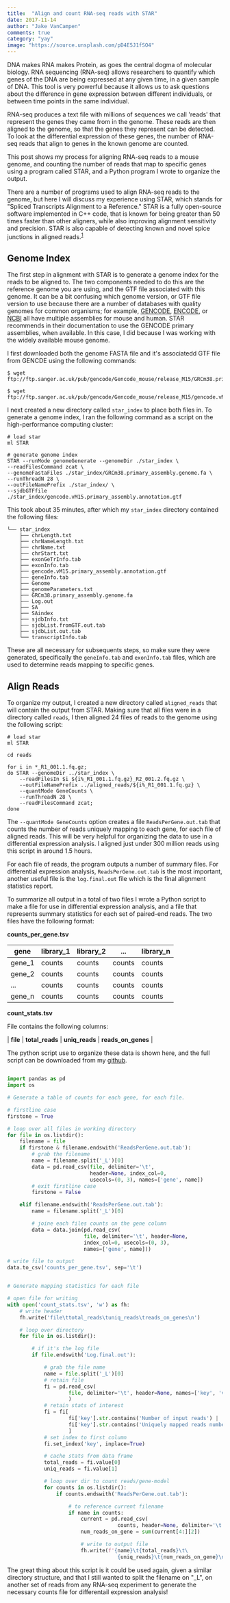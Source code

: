 ```yaml
---
title:  "Align and count RNA-seq reads with STAR"
date: 2017-11-14
author: "Jake VanCampen"
comments: true
category: "yay"
image: "https://source.unsplash.com/pD4E5J1fSO4"
---
```



DNA makes RNA makes Protein, as goes the central dogma of molecular biology. RNA sequencing (RNA-seq) allows researchers to quantify which genes of the DNA are being expressed at any given time, in a given sample of DNA. This tool is very powerful because it allows us to ask questions about the difference in gene expression between different individuals, or between time points in the same individual.


RNA-seq produces a text file with millions of sequences we call 'reads' that represent the genes they came from in the genome. These reads are then aligned to the genome, so that the genes they represent can be detected. To look at the differential expression of these genes, the number of RNA-seq reads that align to genes in the known genome are counted.


This post shows my process for aligning RNA-seq reads to a mouse genome, and counting the number of reads that map to specific genes using a program called STAR, and a Python program I wrote to organize the output.


There are a number of programs used to align RNA-seq reads to the genome, but here I will discuss my experience using STAR, which stands for "Spliced Transcripts Alignment to a Reference." STAR is a fully open-source software implemented in C++ code, that is known for being greater than 50 times faster than other aligners, while also improving alignment sensitivity and precision. STAR is also capable of detecting known and novel spice junctions in aligned reads.<sup>[1](https://academic.oup.com/bioinformatics/article/29/1/15/272537)</sup>


## Genome Index

The first step in alignment with STAR is to generate a genome index for the reads to be aligned to. The two components needed to do this are the reference genome you are using, and the GTF file associated with this genome. It can be a bit confusing which genome version, or GTF file version to use because there are a number of databases with quality genomes for common organisms; for example, [GENCODE](https://www.gencodegenes.org/), [ENCODE](https://genome.ucsc.edu/encode/), or [NCBI](https://www.ncbi.nlm.nih.gov/) all have multiple assemblies for mouse and human. STAR recommends in their documentation to use the GENCODE primary assemblies, when available. In this case, I did because I was working with the widely available mouse genome.


I first downloaded both the genome FASTA file and it's associatedd GTF file from GENCDE using the following commands:

```
$ wget ftp://ftp.sanger.ac.uk/pub/gencode/Gencode_mouse/release_M15/GRCm38.primary_assembly.genome.fa.gz

$ wget ftp://ftp.sanger.ac.uk/pub/gencode/Gencode_mouse/release_M15/gencode.vM15.primary_assembly.annotation.gtf.gz
```


I next created a new directory called `star_index` to place both files in. To generate a genome index, I ran the following command as a script on the high-performance computing cluster:

```
# load star
ml STAR

# generate genome index
STAR --runMode genomeGenerate --genomeDir ./star_index \
--readFilesCommand zcat \
--genomeFastaFiles ./star_index/GRCm38.primary_assembly.genome.fa \
--runThreadN 28 \
--outFileNamePrefix ./star_index/ \
--sjdbGTFfile ./star_index/gencode.vM15.primary_assembly.annotation.gtf
```

This took about 35 minutes, after which my `star_index` directory contained the following files:

```
└── star_index
    ├── chrLength.txt
    ├── chrNameLength.txt
    ├── chrName.txt
    ├── chrStart.txt
    ├── exonGeTrInfo.tab
    ├── exonInfo.tab
    ├── gencode.vM15.primary_assembly.annotation.gtf
    ├── geneInfo.tab
    ├── Genome
    ├── genomeParameters.txt
    ├── GRCm38.primary_assembly.genome.fa
    ├── Log.out
    ├── SA
    ├── SAindex
    ├── sjdbInfo.txt
    ├── sjdbList.fromGTF.out.tab
    ├── sjdbList.out.tab
    └── transcriptInfo.tab
```

These are all necessary for subsequents steps, so make sure they were generated, specifically the `geneInfo.tab` and `exonInfo.tab` files, which are used to determine reads mapping to specific genes.

## Align Reads

To organize my output, I created a new directory called `aligned_reads` that will contain the output from STAR. Making sure that all files were in a directory called `reads`, I then aligned 24 files of reads to the genome using the following script:

```
# load star
ml STAR

cd reads

for i in *_R1_001.1.fq.gz;
do STAR --genomeDir ../star_index \
	--readFilesIn $i ${i%_R1_001.1.fq.gz}_R2_001.2.fq.gz \
	--outFileNamePrefix ../aligned_reads/${i%_R1_001.1.fq.gz} \
	--quantMode GeneCounts \
	--runThreadN 28 \
	--readFilesCommand zcat;
done
```


The `--quantMode GeneCounts` option creates a file `ReadsPerGene.out.tab` that counts the number of reads uniquely mapping to each gene, for each file of aligned reads. This will be very helpful for organizing the data to use in a differential expression analysis. I aligned just under 300 million reads using this script in around 1.5 hours.


For each file of reads, the program outputs a number of summary files. For differential expression analysis, `ReadsPerGene.out.tab` is the most important, another useful file is the `log.final.out` file which is the final alignment statistics report.


To summarize all output in a total of two files I wrote a Python script to make a file for use in differential expression analysis, and a file that represents summary statistics for each set of paired-end reads. The two files have the following format:



**counts_per_gene.tsv**

| gene | library_1 | library_2 |    ...    | library_n |
|------|-----------|-----------|-----------|-----------|
|gene_1|   counts  |  counts   |  counts   |  counts   |
|gene_2|   counts  |  counts   |  counts   |  counts   |
| ...  |   counts  |  counts   |  counts   |  counts   |
|gene_n|   counts  |  counts   |  counts   |  counts   |




**count_stats.tsv**

File contains the following columns:

| **file** | **total_reads** | **uniq_reads** | **reads_on_genes** |


The python script use to organize these data is shown here, and the full script can be downloaded from my [github](https://github.com/jakevc/nxgn-tools/blob/master/alignment_tools/count_stats.py).



```python

import pandas as pd
import os

# Generate a table of counts for each gene, for each file.

# firstline case
firstone = True

# loop over all files in working directory
for file in os.listdir():
    filename = file
    if firstone & filename.endswith('ReadsPerGene.out.tab'):
        # grab the filename
        name = filename.split('_L')[0]
        data = pd.read_csv(file, delimiter='\t',
                           header=None, index_col=0,
                           usecols=(0, 3), names=['gene', name])
        # exit firstline case
        firstone = False

    elif filename.endswith('ReadsPerGene.out.tab'):
        name = filename.split('_L')[0]

        # joine each files counts on the gene column
        data = data.join(pd.read_csv(
                         file, delimiter='\t', header=None,
                         index_col=0, usecols=(0, 3),
                         names=['gene', name]))

# write file to output
data.to_csv('counts_per_gene.tsv', sep='\t')


# Generate mapping statistics for each file

# open file for writing
with open('count_stats.tsv', 'w') as fh:
    # write header
    fh.write('file\ttotal_reads\tuniq_reads\treads_on_genes\n')

    # loop over directory
    for file in os.listdir():

        # if it's the log file
        if file.endswith('Log.final.out'):

            # grab the file name
            name = file.split('_L')[0]
            # retain file
            fi = pd.read_csv(
                    file, delimiter='\t', header=None, names=['key', 'value']
                    )
            # retain stats of interest
            fi = fi[
                    fi['key'].str.contains('Number of input reads') |
                    fi['key'].str.contains('Uniquely mapped reads number')
                    ]
            # set index to first column
            fi.set_index('key', inplace=True)

            # cache stats from data frame
            total_reads = fi.value[0]
            uniq_reads = fi.value[1]

            # loop over dir to count reads/gene-model
            for counts in os.listdir():
                if counts.endswith('ReadsPerGene.out.tab'):

                    # to reference current filename
                    if name in counts:
                        current = pd.read_csv(
                                    counts, header=None, delimiter='\t')
                        num_reads_on_gene = sum(current[4:][2])

                        # write to output file
                        fh.write(f'{name}\t{total_reads}\t\
                                    {uniq_reads}\t{num_reads_on_gene}\n')
```


The great thing about this script is it could be used again, given a similar directory structure, and that I still wanted to split the filename on "_L", on another set of reads from any RNA-seq experiment to generate the necessary counts file for differentail expression analysis!
